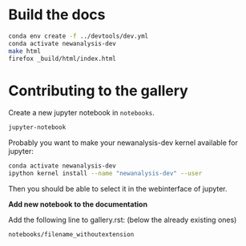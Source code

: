 # Build the docs
```bash
conda env create -f ../devtools/dev.yml
conda activate newanalysis-dev
make html
firefox _build/html/index.html
```

# Contributing to the gallery
Create a new jupyter notebook in `notebooks`.

```bash
jupyter-notebook 
```

Probably you want to make your newanalysis-dev kernel available for jupyter:
```bash
conda activate newanalysis-dev
ipython kernel install --name "newanalysis-dev" --user
```
Then you should be able to select it in the webinterface of jupyter.

**Add new notebook to the documentation**

Add the following line to gallery.rst:
(below the already existing ones)

```notebooks/filename_withoutextension```

